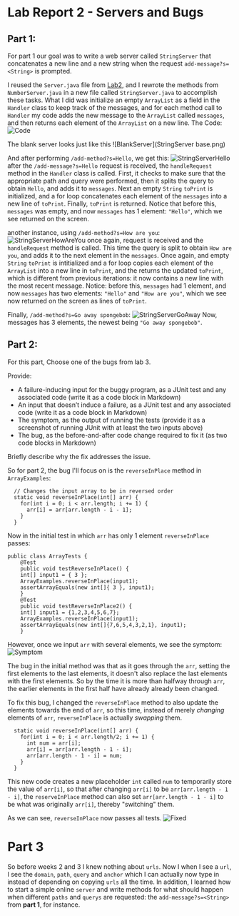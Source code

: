 # Lab Report 2 - Servers and Bugs
## Part 1: 
For part 1 our goal was to write a web server called `StringServer` that concatenates a new line and a new string when the request 
`add-message?s=<String>` is prompted. 

I reused the `Server.java` file from [Lab2](https://github.com/pmckenna2425/wavelet), and I rewrote the methods from `NumberServer.java` in a new file called `StringServer.java` to accomplish these tasks.
What I did was initialize an empty `ArrayList` as a field in the `Handler` class to keep track of the messages, and for each method call to `Handler` my code adds the new message to the `ArrayList` called `messages`, and then returns each element of the `ArrayList` on a new line. 
The Code: 
![Code](StringServerCode.png)

The blank server looks just like this
![BlankServer](StringServer base.png)

And after performing `/add-method?s=Hello`, we get this: 
![StringServerHello](StringServerHello.png)
after the `/add-message?s=Hello` request is received, the `handleRequest` method in the `Handler` class is called. First, it checks to make sure that the appropriate path and query were performed, then it splits the query to obtain `Hello`, and adds it to `messages`. Next an empty `String` `toPrint` is initialized, and a for loop concatenates each element of the `messages` into a new line of `toPrint`. Finally, `toPrint` is returned. 
Notice that before this, `messages` was empty, and now `messages` has 1 element: `"Hello"`, which we see returned on the screen. 

another instance, using `/add-method?s=How are you`:
![StringServerHowAreYou](StringServerHowAreYou.png)
once again, request is received and the `handleRequest` method is called. This time the query is split to obtain `How are you`, and adds it to the next element in the `messages`. Once again, and empty `String` `toPrint` is intitialized and a for loop copies each element of the `ArrayList` into a new line in `toPrint`, and the returns the updated `toPrint`, which is different from previous iterations: it now contains a new line with the most recent message. 
Notice: before this, `messages` had 1 element, and now `messages` has two elements: `"Hello"` and `"How are you"`, which we see now returned on the screen as lines of `toPrint`. 

Finally, `/add-method?s=Go away spongebob`:
![StringServerGoAway](StringServerGoAway.png)
Now, messages has 3 elements, the newest being `"Go away spongebob"`. 



## Part 2: 
For this part, 
Choose one of the bugs from lab 3.

Provide:
* A failure-inducing input for the buggy program, as a JUnit test and any associated code (write it as a code block in Markdown)
* An input that doesn’t induce a failure, as a JUnit test and any associated code (write it as a code block in Markdown)
* The symptom, as the output of running the tests (provide it as a screenshot of running JUnit with at least the two inputs above)
* The bug, as the before-and-after code change required to fix it (as two code blocks in Markdown)
 
Briefly describe why the fix addresses the issue.

So for part 2, the bug I'll focus on is the `reverseInPlace` method in `ArrayExamples`:
```
  // Changes the input array to be in reversed order
  static void reverseInPlace(int[] arr) {
    for(int i = 0; i < arr.length; i += 1) {
      arr[i] = arr[arr.length - i - 1];
    }
  }
```
Now in the initial test in which `arr` has only 1 element `reverseInPlace` passes: 
```
public class ArrayTests {
	@Test 
	public void testReverseInPlace() {
    int[] input1 = { 3 };
    ArrayExamples.reverseInPlace(input1);
    assertArrayEquals(new int[]{ 3 }, input1);
	}
 	@Test 
	public void testReverseInPlace2() {
    int[] input1 = {1,2,3,4,5,6,7};
    ArrayExamples.reverseInPlace(input1);
    assertArrayEquals(new int[]{7,6,5,4,3,2,1}, input1);
	}
```
However, once we input `arr` with several elements, we see the symptom: 
![Symptom](ArrayTest1.png) 

The bug in the initial method was that as it goes through the `arr`, setting the first elements to the last elements, it doesn't also replace the last elements with the first elements. So by the time it is more than halfway through `arr`, the earlier elements in the first half have already already been changed. 

To fix this bug, I changed the `reverseInPlace` method to also update the elements towards the end of `arr`, so this time, instead of merely *changing* elements of `arr`, `reverseInPlace` is actually *swapping* them. 
```
  static void reverseInPlace(int[] arr) {
    for(int i = 0; i < arr.length/2; i += 1) {
      int num = arr[i];
      arr[i] = arr[arr.length - 1 - i];
      arr[arr.length - 1 - i] = num; 
    }
  } 
```
This new code creates a new placeholder `int` called `num` to temporarily store the value of `arr[i]`, so that after changing `arr[i]` to be `arr[arr.length - 1 - i]`, the `reserveInPlace` method can also set `arr[arr.length - 1 - i]` to be what was originally `arr[i]`, thereby "switching" them. 

As we can see, `reverseInPlace` now passes all tests. 
![Fixed](ArrayTest2.png) 



# Part 3
So before weeks 2 and 3 I knew nothing about `urls`. Now I when I see a `url`, I see the `domain`, `path`, `query` and `anchor` which I can actually now type in instead of depending on copying `urls` all the time. In addition, I learned how to start a simple online `server` and write methods for what should happen when different `paths` and `querys` are requested: the `add-message?s=<String>` from **part 1**, for instance. 
